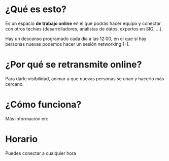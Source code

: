 # ¿Qué es esto?

Es un espacio **de trabajo online** en el que podrás hacer equipo y conectar con otros techies (desarrolladores, analistas de datos, expertos en SIG, ...).

Hay un descanso programado cada día a las 12:00, en el que si hay personas nuevas podemos hacer un sesión networking 1-1.

# ¿Por qué se retransmite online?

Para darle visibilidad, animar a que nuevas personas se unan y hacerlo más cercano.

# ¿Cómo funciona?

Más información en: 

# Horario

Puedes conectar a cualquier hora
